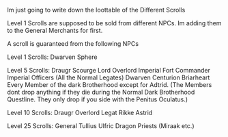 Im just going to write down the loottable of the Different Scrolls

Level 1 Scrolls are supposed to be sold from different NPCs. Im adding them to the General Merchants for first.


A scroll is guaranteed from the following NPCs


Level 1 Scrolls:
Dwarven Sphere

Level 5 Scrolls:
Draugr Scourge Lord
Overlord
Imperial Fort Commander
Imperial Officers (All the Normal Legates)
Dwarven Centurion
Briarheart
Every Member of the dark Brotherhood except for Adtrid. (The Members dont drop anything if they die during the Normal Dark Brotherhood Questline. They only drop if you side with the Penitus Oculatus.)

Level 10 Scrolls:
Draugr Overlord
Legat Rikke
Astrid

Level 25 Scrolls:
General Tullius
Ulfric
Dragon Priests (Miraak etc.)
